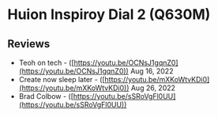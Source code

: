 # Huion Inspiroy Dial 2 (Q630M)

## Reviews

* Teoh on tech - ([https://youtu.be/OCNsJ1gqnZ0](https://youtu.be/OCNsJ1gqnZ0)) Aug 16, 2022
* Create now sleep later - ([https://youtu.be/mXKoWtvKDi0](https://youtu.be/mXKoWtvKDi0)) Aug 26, 2022&#x20;
* Brad Colbow - ([https://youtu.be/sSRoVgFl0UU](https://youtu.be/sSRoVgFl0UU))
